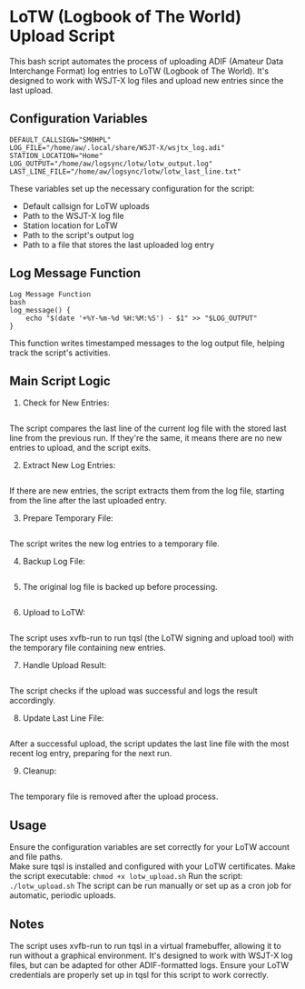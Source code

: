 
# LoTW (Logbook of The World) Upload Script

This bash script automates the process of uploading ADIF (Amateur Data Interchange Format) log entries to LoTW (Logbook of The World). It's designed to work with WSJT-X log files and upload new entries since the last upload.

## Configuration Variables
```
DEFAULT_CALLSIGN="SM0HPL"
LOG_FILE="/home/aw/.local/share/WSJT-X/wsjtx_log.adi"
STATION_LOCATION="Home"
LOG_OUTPUT="/home/aw/logsync/lotw/lotw_output.log"
LAST_LINE_FILE="/home/aw/logsync/lotw/lotw_last_line.txt"
```
These variables set up the necessary configuration for the script:
- Default callsign for LoTW uploads
- Path to the WSJT-X log file
- Station location for LoTW
- Path to the script's output log
- Path to a file that stores the last uploaded log entry
  
## Log Message Function
```
Log Message Function
bash
log_message() {
    echo "$(date '+%Y-%m-%d %H:%M:%S') - $1" >> "$LOG_OUTPUT"
}
```
This function writes timestamped messages to the log output file, helping track the script's activities.

## Main Script Logic
1. Check for New Entries:
```

```
The script compares the last line of the current log file with the stored last line from the previous run. If they're the same, it means there are no new entries to upload, and the script exits.

2. Extract New Log Entries:
```

```
If there are new entries, the script extracts them from the log file, starting from the line after the last uploaded entry.

3. Prepare Temporary File:
```

```
The script writes the new log entries to a temporary file.

4. Backup Log File:
```

```
5. The original log file is backed up before processing.
```

```
6. Upload to LoTW:
```

```
The script uses xvfb-run to run tqsl (the LoTW signing and upload tool) with the temporary file containing new entries.

7. Handle Upload Result:
```

```
The script checks if the upload was successful and logs the result accordingly.

8. Update Last Line File:
```

```
After a successful upload, the script updates the last line file with the most recent log entry, preparing for the next run.

9. Cleanup:
```

```
The temporary file is removed after the upload process.

## Usage
Ensure the configuration variables are set correctly for your LoTW account and file paths.  
Make sure tqsl is installed and configured with your LoTW certificates.
Make the script executable: ```chmod +x lotw_upload.sh```
Run the script: ```./lotw_upload.sh```
The script can be run manually or set up as a cron job for automatic, periodic uploads.

## Notes
The script uses xvfb-run to run tqsl in a virtual framebuffer, allowing it to run without a graphical environment.
It's designed to work with WSJT-X log files, but can be adapted for other ADIF-formatted logs.
Ensure your LoTW credentials are properly set up in tqsl for this script to work correctly.
